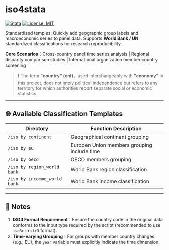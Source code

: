 # iso4stata

[![Stata](https://img.shields.io/badge/Stata%2B-blue.svg)](https://www.stata.com)
[![License: MIT](https://img.shields.io/badge/License-MIT-green.svg)](https://opensource.org/licenses/MIT)

Standardized temples: Quickly add geographic group labels and macroeconomic series to panel data. Supports **World Bank / UN** standardized classifications for research reproducibility.

**Core Scenarios**：Cross-country panel time series analysis | Regional disparity comparison studies | International organization member country screening

  
> ❗ The term **"country" (cnt)**，used interchangeably with **"economy"** in this project,  does not imply political independence but refers to any territory for which authorities report separate social or economic statistics.

---

## 🌐 Available Classification Templates

| Directory             | Function Description                                                     |
|------------------|------------------------------------------------------------|
| `/iso by continent`    | Geographical continent grouping                | 
| `/iso by eu` | Europen Union members grouping include time                           | 
| `/iso by oecd`     | OECD members grouping                                       | 
| `/iso by region_world bank`           |  World Bank region classification                   | 
| `/iso by incomme_world bank`           |  World Bank income classification                   | 

---


## 📌 Notes

1. **ISO3 Format Requirement**：Ensure the country code in the original data conforms to the input type required by the script (recommended to use `iso3c` in `str3` format). 
2. **Time-varying Grouping**：For groups with member country changes (e.g., EU), the `year` variable must explicitly indicate the time dimension.

